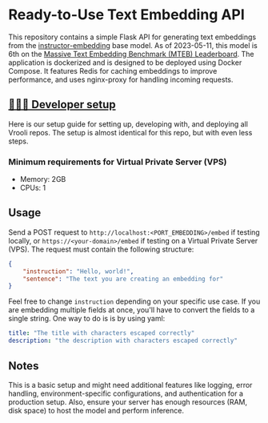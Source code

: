 # Ready-to-Use Text Embedding API
This repository contains a simple Flask API for generating text embeddings from the [instructor-embedding](https://github.com/HKUNLP/instructor-embedding) base model. As of 2023-05-11, this model is 6th on the [Massive Text Embedding Benchmark (MTEB) Leaderboard](https://huggingface.co/spaces/mteb/leaderboard). The application is dockerized and is designed to be deployed using Docker Compose. It features Redis for caching embeddings to improve performance, and uses nginx-proxy for handling incoming requests.

## [👩🏼‍💻 Developer setup][setup-guide]
Here is our setup guide for setting up, developing with, and deploying all Vrooli repos. The setup is almost identical for this repo, but with even less steps.

### Minimum requirements for Virtual Private Server (VPS)
- Memory: 2GB  
- CPUs: 1

## Usage
Send a POST request to `http://localhost:<PORT_EMBEDDING>/embed` if testing locally, or `https://<your-domain>/embed` if testing on a Virtual Private Server (VPS). The request must contain the following structure:

```json
{
    "instruction": "Hello, world!",
    "sentence": "The text you are creating an embedding for"
}
```

Feel free to change `instruction` depending on your specific use case. If you are embedding multiple fields at once, you'll have to convert the fields to a single string. One way to do is is by using yaml:

```yaml
title: "The title with characters escaped correctly"
description: "the description with characters escaped correctly"
```

## Notes
This is a basic setup and might need additional features like logging, error handling, environment-specific configurations, and authentication for a production setup. Also, ensure your server has enough resources (RAM, disk space) to host the model and perform inference.


[setup-guide]: https://github.com/MattHalloran/ReactGraphQLTemplate#how-to-start
